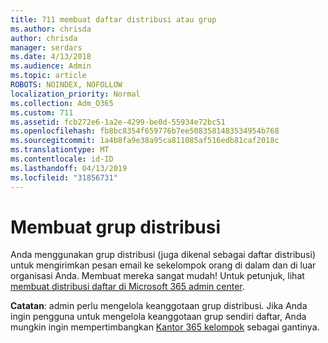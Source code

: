 ```yaml
---
title: 711 membuat daftar distribusi atau grup
ms.author: chrisda
author: chrisda
manager: serdars
ms.date: 4/13/2018
ms.audience: Admin
ms.topic: article
ROBOTS: NOINDEX, NOFOLLOW
localization_priority: Normal
ms.collection: Adm_O365
ms.custom: 711
ms.assetid: fcb272e6-1a2e-4299-be0d-55934e72bc51
ms.openlocfilehash: fb8bc8354f659776b7ee5083581483534954b768
ms.sourcegitcommit: 1a4b8fa9e38a95ca811085af516edb81caf2018c
ms.translationtype: MT
ms.contentlocale: id-ID
ms.lasthandoff: 04/13/2019
ms.locfileid: "31856731"
---
```

# <a name="create-distribution-groups"></a>Membuat grup distribusi

Anda menggunakan grup distribusi (juga dikenal sebagai daftar distribusi) untuk mengirimkan pesan email ke sekelompok orang di dalam dan di luar organisasi Anda. Membuat mereka sangat mudah! Untuk petunjuk, lihat [membuat distribusi daftar di Microsoft 365 admin center](https://support.office.com/article/b1ffe755-59e5-4369-826d-825f145a8400).

**Catatan**: admin perlu mengelola keanggotaan grup distribusi. Jika Anda ingin pengguna untuk mengelola keanggotaan grup sendiri daftar, Anda mungkin ingin mempertimbangkan [Kantor 365 kelompok](https://support.office.com/article/b565caa1-5c40-40ef-9915-60fdb2d97fa2) sebagai gantinya. 
